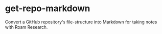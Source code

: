 # get-repo-markdown
Convert a GitHub repository's file-structure into Markdown for taking notes with Roam Research.
